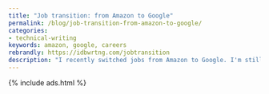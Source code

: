```yaml
---
title: "Job transition: from Amazon to Google"
permalink: /blog/job-transition-from-amazon-to-google/
categories:
- technical-writing
keywords: amazon, google, careers
rebrandly: https://idbwrtng.com/jobtransition
description: "I recently switched jobs from Amazon to Google. I'm still in the Bay area right now, but in a couple of weeks I'll be relocating to Seattle. I had been at Amazon in Sunnyvale for nearly 5 years and was ready for a change. Plus, I've always been captivated by the ambitiousness of Google. I will continue to post regularly on my blog and API course. Just a reminder: my views are always my own and never any representation of a company. I'm excited for the upcoming challenges and other new encounters at Google. I like experiences that reshape my thinking processes, invite me to try new things, and present challenges to overcome."
---
```


{% include ads.html %}
